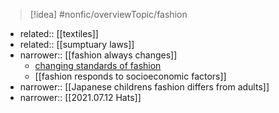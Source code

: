 > [!idea] #nonfic/overviewTopic/fashion 

- related:: [[textiles]]
- related:: [[sumptuary laws]]
- narrower:: [[fashion always changes]]
	* [changing standards of fashion](https://www.reddit.com/r/AskHistorians/comments/4igwlb/changing_standards_of_beauty_gets_talked_about/d2ykrm0/)
	* [[fashion responds to socioeconomic factors]]
- narrower:: [[Japanese childrens fashion differs from adults]] 
- narrower:: [[2021.07.12 Hats]]